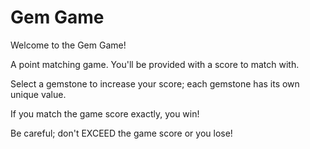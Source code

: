 # Gem Game
Welcome to the Gem Game!

A point matching game. You'll be provided with a score to match with. 

Select a gemstone to increase your score; each gemstone has its own unique value. 

If you match the game score exactly, you win! 

Be careful; don't EXCEED the game score or you lose!


